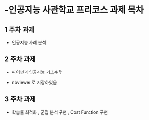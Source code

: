 # -인공지능 사관학교 프리코스 과제 목차
 
 
 ## 1 주차 과제
 
 
* 인공지능 사례 분석
 
 
 ## 2 주차 과제


* 파이썬과 인공지능 기초수학  

* nbviewer 로 저장하였음
  
  
 ## 3 주차 과제
 
 
* 학습률 최적화 , 군집 분석 구현 , Cost Function 구현
